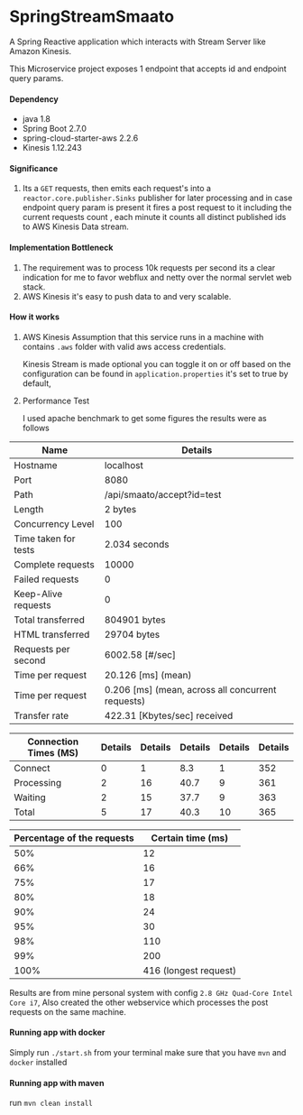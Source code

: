 # SpringStreamSmaato
A Spring Reactive application which interacts with Stream Server like Amazon Kinesis.

This Microservice project exposes 1 endpoint that accepts id and endpoint query params.

#### Dependency
* java 1.8
* Spring Boot 2.7.0
* spring-cloud-starter-aws 2.2.6
* Kinesis 1.12.243

#### Significance
  1. Its a `GET` requests, then emits each request's  into a `reactor.core.publisher.Sinks` publisher
  for later processing and in case endpoint query param is present it fires a post request to it including the current requests count
  , each minute it counts all distinct published ids to AWS Kinesis Data stream.

#### Implementation Bottleneck

  1. The requirement was to process 10k requests per second its a clear indication for me to favor webflux and netty
   over the normal servlet web stack.
  2. AWS Kinesis it's easy to push data to and very scalable. 

#### How it works    
1. AWS Kinesis
    Assumption that this service runs in a machine with contains `.aws` folder with valid aws access credentials.
    
    Kinesis Stream is made optional you can toggle it on or off based on the configuration can be found in `application.properties`
    it's set to true by default,
    
2. Performance Test

    I used apache benchmark to get some figures the results were as follows
    
|     Name      | Details       |
| ------------- | ------------- |
|   Hostname    |   localhost   |
|   Port        |      8080     |
|   Path        |      /api/smaato/accept?id=test     |
|   Length      |      2 bytes     |
| Concurrency Level | 100 |
| Time taken for tests | 2.034 seconds |
| Complete requests | 10000 |
| Failed requests | 0 |
| Keep-Alive requests | 0 |
| Total transferred | 804901 bytes |
| HTML transferred | 29704 bytes |
| Requests per second | 6002.58 [#/sec] |
| Time per request | 20.126 [ms] (mean) |
| Time per request | 0.206 [ms] (mean, across all concurrent requests) |
| Transfer rate | 422.31 [Kbytes/sec] received |


|     Connection Times (MS)     | Details       | Details       | Details       | Details       |Details       |
| -------------                 | ------------- |-------------  |-------------  |-------------  |------------- |
|   Connect    |    0   | 1 |  8.3 |      1 |     352 |
|   Processing  | 2  | 16  | 40.7   |   9  |   361 |
|   Waiting      | 2  | 15 |  37.7 |      9    | 363 |
|   Total        |   5   | 17  | 40.3   |  10  |   365 |


|     Percentage of the requests      | Certain time (ms)       |
| -------------                       | ------------- |
|   50%     |    12     |
|   66%     |    16     |
|   75%     |    17     |
|   80%     |    18     |
|   90%     |    24     |
|   95%     |    30     |
|   98%     |   110     |
|   99%     |   200     |
|   100%    |    416 (longest request)     |

 
Results are from mine personal system with config `2.8 GHz Quad-Core Intel Core i7`, Also created the 
other webservice which processes the post requests on the same machine.
    
   
#### Running app with docker
   Simply run `./start.sh` from your terminal make sure that you have `mvn` and `docker` installed
   
#### Running app with maven
   run `mvn clean install`
